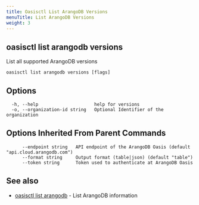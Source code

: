 ```yaml
---
title: Oasisctl List ArangoDB Versions
menuTitle: List ArangoDB Versions
weight: 3
---
```

## oasisctl list arangodb versions

List all supported ArangoDB versions

```
oasisctl list arangodb versions [flags]
```

## Options
```
  -h, --help                     help for versions
  -o, --organization-id string   Optional Identifier of the organization
```

## Options Inherited From Parent Commands
```
      --endpoint string   API endpoint of the ArangoDB Oasis (default "api.cloud.arangodb.com")
      --format string     Output format (table|json) (default "table")
      --token string      Token used to authenticate at ArangoDB Oasis
```

## See also
* [oasisctl list arangodb](list-arangodb.md)	 - List ArangoDB information

